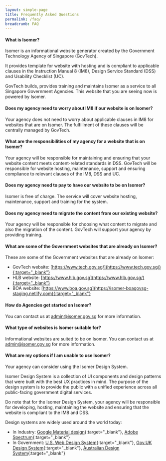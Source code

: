 ```yaml
---
layout: simple-page
title: Frequently Asked Questions
permalink: /faq/
breadcrumb: FAQ
---
```


#### **What is Isomer?**
Isomer is an informational website generator created by the Government Technology Agency of Singapore (GovTech).

It provides template for website with hosting and is compliant to applicable clauses in the Instruction Manual 8 (IM8), Design Service Standard (DSS) and Usability Checklist (UC). 

GovTech builds, provides training and maintains Isomer as a service to all Singapore Government Agencies. 
This website that you are seeing now is powered by Isomer.

#### **Does my agency need to worry about IM8 if our website is on Isomer?**
Your agency does not need to worry about applicable clauses in IM8 for websites that are on Isomer.
The fulfillment of these clauses will be centrally managed by GovTech.

#### **What are the responsibilities of my agency for a website that is on Isomer?**
Your agency will be responsible for maintaining and ensuring that your website content meets content-related standards in DSS. 
GovTech will be responsible for website hosting, maintenance, support and ensuring compliance to relevant clauses of the IM8, DSS and UC.

#### **Does my agency need to pay to have our website to be on Isomer?**
Isomer is free of charge. The service will cover website hosting, maintenance, support and training for the system.

#### **Does my agency need to migrate the content from our existing website?**
Your agency will be responsible for choosing what content to migrate and also the migration of the content. 
GovTech will support your agency by providing training.

#### **What are some of the Government websites that are already on Isomer?**
These are some of the Government websites that are already on Isomer:
* GovTech website: [https://www.tech.gov.sg/](https://www.tech.gov.sg/){:target="_blank"}
* HLB website: [https://www.hlb.gov.sg](https://www.hlb.gov.sg/){:target="_blank"} 
* BOA website: [https://www.boa.gov.sg](https://isomer-boagovsg-staging.netlify.com){:target="_blank"}

#### **How do Agencies get started on Isomer?**
You can contact us at <admin@isomer.gov.sg> for more information.

#### **What type of websites is Isomer suitable for?**
Informational websites are suited to be on Isomer.
You can contact us at <admin@isomer.gov.sg> for more information.

#### **What are my options if I am unable to use Isomer?**
Your agency can consider using the Isomer Design System. 

Isomer Design System is a collection of UI components and design patterns that were built with the best UX practices in mind. The purpose of the design system is to provide the public with a unified experience across all public-facing government digital services.

Do note that for the Isomer Design System, your agency will be responsible for  developing, hosting, maintaining the website and ensuring that the website is compliant to the IM8 and DSS.

Design systems are widely used around the world today:
* In Industry: [Google Material design](https://material.io/design/){:target="_blank"}, [Adobe Spectrum](https://theblog.adobe.com/author/the-spectrum-design-team/){:target="_blank"}
* In Government: [U.S. Web Design System](https://designsystem.digital.gov/){:target="_blank"}, [Gov.UK Design System](https://design-system.service.gov.uk/){:target="_blank"}, [Australian Design System](https://designsystem.gov.au/){:target="_blank"}
